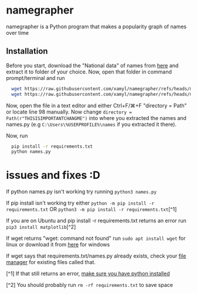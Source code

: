 # namegrapher
namegrapher is a Python program that makes a popularity graph of names over time




## Installation

Before you start, download the "National data" of names from [here](https://www.ssa.gov/oact/babynames/limits.html) and extract it to folder of your choice. Now, open that folder in command prompt/terminal and run
```bash
  wget https://raw.githubusercontent.com/xamyl/namegrapher/refs/heads/main/names.py
  wget https://raw.githubusercontent.com/xamyl/namegrapher/refs/heads/main/requirements.txt
```
Now, open the file in a text editor and either Ctrl+F/⌘+F "directory = Path" or locate line 98 manually. 
Now change `directory = Path(r"THISISIMPORTANTCHANGME")` into where you extracted the names and names.py (e.g `C:\Users\%USERPROFILE%\names` if you extracted it there).

Now, run
```bash
  pip install -r requirements.txt
  python names.py
```





# issues and fixes :D

If python names.py isn't working try running `python3 names.py`

If pip install isn't working try either `python -m pip install -r requirements.txt` OR `python3 -m pip install -r requirements.txt`[^1]

If you are on Ubuntu and pip install -r requirements.txt returns an error run `pip3 install matplotlib`[^2]

If wget returns "wget: command not found" run `sudo apt install wget` for linux or download it from [here](https://gnuwin32.sourceforge.net/packages/wget.htm) for windows

If wget says that requirements.txt/names.py already exists, check your [file manager](https://letmegooglethat.com/?q=what+is+a+file+management+tool) for existing files called that.

[^1] If that still returns an error, [make sure you have python installed](https://ispythoninstalled.vercel.app)

[^2] You should probably run `rm -rf requirements.txt` to save space


